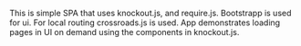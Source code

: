 This is simple SPA that uses knockout.js, and require.js.
Bootstrapp is used for ui.
For local routing crossroads.js is used.
App demonstrates loading pages in UI on demand using the components in knockout.js.

